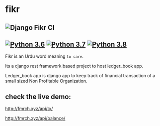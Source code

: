 # fikr  
![Django Fikr CI](https://github.com/itzmestar/fikr/workflows/Django%20Fikr%20CI/badge.svg) 
-------
[![Python 3.6](https://img.shields.io/badge/python-3.6-blue.svg)](https://www.python.org/downloads/release/python-360/)
[![Python 3.7](https://img.shields.io/badge/python-3.7-blue.svg)](https://www.python.org/downloads/release/python-370/)
[![Python 3.8](https://img.shields.io/badge/python-3.8-blue.svg)](https://www.python.org/downloads/release/python-380/)
-------

Fikr is an Urdu word meaning `to care`.

Its a django rest framework based project to host ledger_book app.

Ledger_book app is django app to keep track of financial transaction of a small sized Non Profitable Organization.


## check the live demo:
http://fmrch.xyz/api/tx/

http://fmrch.xyz/api/balance/


